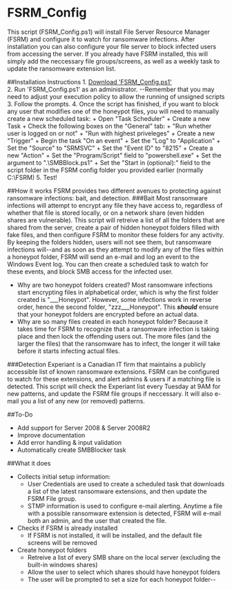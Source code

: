 # FSRM_Config

This script (FSRM_Config.ps1) will install File Server Resource Manager (FSRM) and configure it to watch for ransomware infections. After installation you can also configure your file server to block infected users from accessing the server. 
If you already have FSRM installed, this will simply add the neccessary file groups/screens, as well as a weekly task to update the ransomware extension list. 

##Installation Instructions
    1. [Download 'FSRM_Config.ps1'](https://github.com/areynolds77/FSRM_Config/blob/master/FSRM_Config.ps1)  
    2. Run 'FSRM_Config.ps1' as an administrator.
        --Remember that you may need to adjust your execution policy to allow the running of unsigned scripts
    3. Follow the prompts.
    4. Once the script has finished, if you want to block any user that modifies one of the honeypot files, you will need to manually create a new scheduled task:
        + Open "Task Scheduler"
        + Create a new Task
        + Check the following boxes on the "General" tab:
            + "Run whether user is logged on or not"
            + "Run with highest priveleges"
        + Create a new "Trigger"
            + Begin the task "On an event"
            + Set the "Log" to "Application"
            + Set the "Source" to "SRMSVC"
            + Set the "Event ID" to "8215"
        + Create a new "Action"
            + Set the "Program/Script" field to "powershell.exe"
            + Set the argument to ".\SMBBlock.ps1"
            + Set the "Start in (optional):" field to the script folder in the FSRM config folder you provided earlier (normally C:\FSRM\)
    5. Test!


##How it works
FSRM provides two different avenues to protecting against ransomware infections: bait, and detection. 
###Bait
Most ransomware infections will attempt to encrypt any file they have access to, regardless of whether that file is stored locally, or on a network share (even hidden shares are vulnerable).
This script will retreive a list of all the folders that are shared from the server, create a pair of hidden honeypot folders filled with fake files, and then configure FSRM to monitor these folders for any activity. 
By keeping the folders hidden, users will not see them, but ransomware infections will--and as soon as they attempt to modify any of the files within a honeypot folder, FSRM will send an e-mail and log an event to the Windows Event log. 
You can then create a scheduled task to watch for these events, and block SMB access for the infected user.

* Why are two honeypot folders created? 
    Most ransomware infections start encrypting files in alphabetical order, which is why the first folder created is "___Honeypot". However, some infections work in reverse order, hence the second folder, "zzz___Honeypot". 
    This ***should*** ensure that your honeypot folders are encrypted before an actual data.
* Why are so many files created in each honeypot folder? 
    Because it takes time for FSRM to recognize that a ransomware infection is taking place and then lock the offending users out. The more files (and the larger the files) that the ransomware has to infect, the longer it will take before it starts infecting actual files.

###Detection
Experiant is a Canadian IT firm that maintains a publicly accessible list of known ransomware extensions. FSRM can be configured to watch for these extensions, and alert admins & users if a matching file is detected. 
This script will check the Experiant list every Tuesday at 9AM for new patterns, and update the FSRM file groups if neccessary. It will also e-mail you a list of any new (or removed) patterns. 

##To-Do
* Add support for Server 2008 & Server 2008R2
* Improve documentation
* Add error handling & input validation
* Automatically create SMBBlocker task

##What it does
* Collects initial setup information:
    * User Credentials are used to create a scheduled task that downloads a list of  the latest ransomware extensions, and then update the FSRM File group.
    * STMP information is used to configure e-mail alerting. Anytime a file with a possible ransomware extension is detected, FSRM will e-mail both an admin, and the user that created the file. 
* Checks if FSRM is already installed
     * If FSRM is not installed, it will be installed, and the default file screens will be removed
* Create honeypot folders
    * Retreive a list of every SMB share on the local server (excluding the built-in windows shares)
    * Allow the user to select which shares should have honeypot folders
    * The user will be prompted to set a size for each honeypot folder--


        


